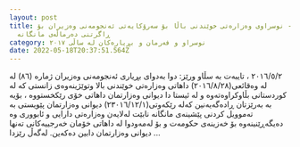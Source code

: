 ```yaml
---
layout: post
title: ٣- نوسراوى وەزارەتى خوێندنى باڵا بۆ سەرۆکایەتى ئەنجومەنى وەزیران بۆ
  ڕاگرتنى دەرماڵەى مانگانە
category: نوسراو و فەرمان و بڕیارەکان لە ساڵى ٢٠١٧
date: 2022-05-18T20:37:51.564Z
---
```

سڵاو ورێز:
دوا بەدوای بڕیاری ئەنجومەنی وەزیران ژمارە (٨٦) لە ‎٢٠١٦/٥/٢‏ ، تایبەت بە داهاتی وەزارەتی خوێندنی بالا وتوێژینەوەی زانستی کە لە
‎(٢٠١٦/٨/٢٨)لە وەقائعی کوردستانی بڵاوکراوەتەوە و لە ئیستا دا دیوانی وەزارتمان داهاتی خۆی رێکخستووە ، بۆیە بە بەرێزتان ڕادەگەیەنین
کەلە رێکەوتی(٢٣٠١٦/١٢/١) دیوانی وەزارتمان پێویستی بە تەموویل کردنی پێشینەی مانگانە نابێت لەلایەن وەزارەتی دارایی و ئابووری وە
دەیگەڕێنینەوە بۆ خەزینەی حکومەت و بۆ لەمەودوا لە داهاتی خۆمان خەرجییەکانی تەنها دیوانی وەزارتمان دابین دەکەین.
لەگەڵ رێزدا ...